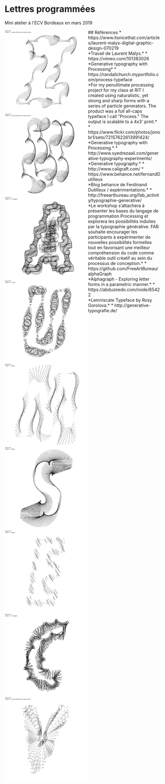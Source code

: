 # Lettres programmées
Mini atelier à l'ECV Bordeaux en mars 2019

<p>
<img src="images/190321_221759_export.jpg" width="270" title="futura.ttf / Z" align="left" />
<img src="images/190321_221901_export.jpg" width="270" title="futura.ttf / U" align="left" />
<img src="images/190321_221937_export.jpg" width="270" title="futura.ttf / A" align="left" />
<img src="images/190321_222050_export.jpg" width="270" title="futura.ttf / U" align="left" />
<img src="images/190321_223401_export.jpg" width="270" title="futura.ttf / M" align="left" />
<img src="images/190321_223703_export.jpg" width="270" title="futura.ttf / S" align="left" />
<img src="images/190321_224348_export.jpg" width="270" title="futura.ttf / E" align="left" />
<img src="images/190321_224521_export.jpg" width="270" title="futura.ttf / C" align="left" />
<img src="images/190321_224029_export.jpg" width="270" title="futura.ttf / V" align="left" />
</p>

<p>
## Références
* https://www.itsnicethat.com/articles/laurent-malys-digital-graphic-design-070219 <br />*Travail de Laurent Malys.*
* https://vimeo.com/101383026 <br />*Generative typography with Processing*
* https://randallchurch.myportfolio.com/process-typeface<br />*For my penultimate processing project for my class at RIT I created using naturalistic, yet strong and sharp forms with a series of particle generators. The product was a full all-caps typeface I call "Process." The output is scalable to a 4x3' print.*
* https://www.flickr.com/photos/jonobr1/sets/72157622613991424/ <br />*Generative typography with Processing.*
* http://www.syedrezaali.com/generative-typography-experiments/ <br />*Generative typography.*
* http://www.caligraft.com/
* https://www.behance.net/fernandDutilleux <br />*Blog behance de Ferdinand Dutilleux / expérimentations.*
* http://freeartbureau.org/fab_activity/typographie-generative/ <br />*Le workshop s’attachera à présenter les bases du langage de programmation Processing et explorera les possibilités induites par la typographie générative. FAB souhaite encourager les participants à expérimenter de nouvelles possibilités formelles tout en favorisant une meilleur compréhension du code comme véritable outil créatif au sein du processus de conception.*
* https://github.com/FreeArtBureau/alphaGraph <br />*Alphagraph - Exploring letter forms in a parametric manner.*
* https://abduzeedo.com/node/65422 <br />*Lemniscate Typeface by Rosy Gorolova.*
* http://generative-typografie.de/

</p>
